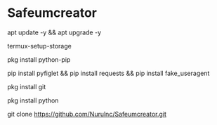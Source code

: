 # Safeumcreator

apt update -y && apt upgrade -y

termux-setup-storage

pkg install python-pip

pip install pyfiglet && pip install requests && pip install fake_useragent

pkg install git 

pkg install python 

git clone https://github.com/Nurulnc/Safeumcreator.git
